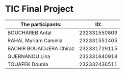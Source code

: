 ﻿# TIC Final Project
 |The participants: | ID:|
|------------------|----------------|
|BOUCHAREB Anfal | 232331550809|
|RAHAL Myriam Camelia|232331551405|
|BACHIR BOUAIDJERA Chiraz|232331729115|
|GUERNANOU Lina|232331640918|
|TOUAFEK Dounia|232332436511|

 
